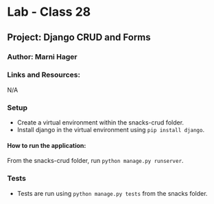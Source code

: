 # Lab - Class 28
## Project: Django CRUD and Forms
### Author: Marni Hager

### Links and Resources:
N/A

### Setup
* Create a virtual environment within the snacks-crud folder.
* Install django in the virtual environment using `pip install django`.

#### How to run the application:
From the snacks-crud folder, run `python manage.py runserver`.

### Tests
* Tests are run using `python manage.py tests` from the 
  snacks folder.
